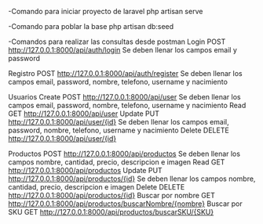 -Comando para iniciar proyecto de laravel
php artisan serve

-Comando para poblar la base
php artisan db:seed

-Comandos para realizar las consultas desde postman
Login
POST http://127.0.0.1:8000/api/auth/login
Se deben llenar los campos email y password

Registro
POST http://127.0.0.1:8000/api/auth/register
Se deben llenar los campos email, password, nombre, telefono, username y nacimiento

Usuarios
Create
POST http://127.0.0.1:8000/api/user
Se deben llenar los campos email, password, nombre, telefono, username y nacimiento
Read
GET http://127.0.0.1:8000/api/user
Update
PUT http://127.0.0.1:8000/api/user/{id}
Se deben llenar los campos email, password, nombre, telefono, username y nacimiento
Delete
DELETE http://127.0.0.1:8000/api/user/{id}

Productos
POST http://127.0.0.1:8000/api/productos
Se deben llenar los campos nombre, cantidad, precio, descripcion e imagen
Read
GET http://127.0.0.1:8000/api/productos
Update
PUT http://127.0.0.1:8000/api/productos/{id}
Se deben llenar los campos nombre, cantidad, precio, descripcion e imagen
Delete
DELETE http://127.0.0.1:8000/api/productos/{id}
Buscar por nombre
GET http://127.0.0.1:8000/api/productos/buscarNombre/{nombre}
Buscar por SKU
GET http://127.0.0.1:8000/api/productos/buscarSKU/{SKU}